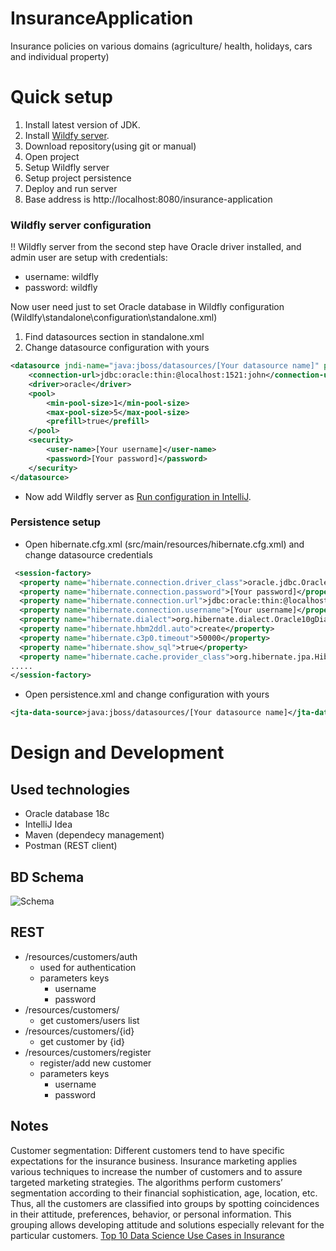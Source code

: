 # InsuranceApplication

Insurance policies on various domains (agriculture/ health, holidays, cars and individual property)

# Quick setup

1. Install latest version of JDK.
2. Install [Wildfy server](https://drive.google.com/file/d/1WcN83VJzVDkrXaaq-0FxGV0k57G6DyZN/view?usp=sharing).
3. Download repository(using git or manual)
4. Open project
5. Setup Wildfly server
6. Setup project persistence
7. Deploy and run server
8. Base address is http://localhost:8080/insurance-application

### Wildfly server configuration

!! Wildfly server from the second step have Oracle driver installed, and admin user are setup with credentials:

- username: wildfly
- password: wildfly

Now user need just to set Oracle database in Wildfly configuration (Wildlfy\standalone\configuration\standalone.xml)

1. Find datasources section in standalone.xml
2. Change datasource configuration with yours

```xml
<datasource jndi-name="java:jboss/datasources/[Your datasource name]" pool-name="[Your pool name]" enabled="true" use-java-context="true">
    <connection-url>jdbc:oracle:thin:@localhost:1521:john</connection-url>
    <driver>oracle</driver>
    <pool>
        <min-pool-size>1</min-pool-size>
        <max-pool-size>5</max-pool-size>
        <prefill>true</prefill>
    </pool>
    <security>
        <user-name>[Your username]</user-name>
        <password>[Your password]</password>
    </security>
</datasource>
```  

- Now add Wildfly server as [Run configuration in IntelliJ](https://www.youtube.com/watch?v=ra72h2K9vJY).

### Persistence setup

- Open hibernate.cfg.xml (src/main/resources/hibernate.cfg.xml) and change datasource credentials

```xml
 <session-factory>
  <property name="hibernate.connection.driver_class">oracle.jdbc.OracleDriver</property>
  <property name="hibernate.connection.password">[Your password]</property>
  <property name="hibernate.connection.url">jdbc:oracle:thin:@localhost:1521:[Your SID]</property>
  <property name="hibernate.connection.username">[Your username]</property>
  <property name="hibernate.dialect">org.hibernate.dialect.Oracle10gDialect</property>
  <property name="hibernate.hbm2ddl.auto">create</property>
  <property name="hibernate.c3p0.timeout">50000</property>
  <property name="hibernate.show_sql">true</property>
  <property name="hibernate.cache.provider_class">org.hibernate.jpa.HibernatePersistenceProvider</property>
.....
</session-factory>
```

- Open persistence.xml and change configuration with yours

```xml
<jta-data-source>java:jboss/datasources/[Your datasource name]</jta-data-source>
```

# Design and Development

## Used technologies

- Oracle database 18c
- IntelliJ Idea
- Maven (dependecy management)
- Postman (REST client)

## BD Schema

![Schema](/_source/schema.jpg)

## REST

- /resources/customers/auth
    - used for authentication
    - parameters keys
        - username
        - password
- /resources/customers/
    - get customers/users list
- /resources/customers/{id}
    - get customer by {id}
- /resources/customers/register
    - register/add new customer
    - parameters keys
        - username
        - password

## Notes

Customer segmentation: Different customers tend to have specific expectations for the insurance business. Insurance marketing applies various techniques to increase the number of customers and to assure targeted marketing strategies.
The algorithms perform customers’ segmentation according to their financial sophistication, age, location, etc. Thus, all the customers are classified into groups by spotting coincidences in their attitude, preferences, behavior, or personal information. This grouping allows developing attitude and solutions especially relevant for the particular customers.
[Top 10 Data Science Use Cases in Insurance](https://medium.com/activewizards-machine-learning-company/top-10-data-science-use-cases-in-insurance-8cade8a13ee1)
